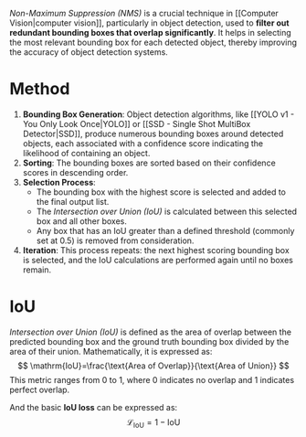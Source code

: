 *Non-Maximum Suppression (NMS)* is a crucial technique in [[Computer Vision|computer vision]], particularly in object detection, used to **filter out redundant bounding boxes that overlap significantly**. It helps in selecting the most relevant bounding box for each detected object, thereby improving the accuracy of object detection systems.

# Method
1. **Bounding Box Generation**: Object detection algorithms, like [[YOLO v1 - You Only Look Once|YOLO]] or [[SSD - Single Shot MultiBox Detector|SSD]], produce numerous bounding boxes around detected objects, each associated with a confidence score indicating the likelihood of containing an object.
2. **Sorting**: The bounding boxes are sorted based on their confidence scores in descending order.
3. **Selection Process**:
    - The bounding box with the highest score is selected and added to the final output list.
    - The *Intersection over Union (IoU)* is calculated between this selected box and all other boxes.
    - Any box that has an IoU greater than a defined threshold (commonly set at $0.5$) is removed from consideration.
4. **Iteration**: This process repeats: the next highest scoring bounding box is selected, and the IoU calculations are performed again until no boxes remain.

# IoU
*Intersection over Union (IoU)* is defined as the area of overlap between the predicted bounding box and the ground truth bounding box divided by the area of their union. Mathematically, it is expressed as:
$$
\mathrm{IoU}=\frac{\text{Area of Overlap}}{\text{Area of Union}}
$$
This metric ranges from $0$ to $1$, where $0$ indicates no overlap and $1$ indicates perfect overlap.

And the basic **IoU loss** can be expressed as:
$$
\mathcal{L}_\text{IoU} = 1- \mathrm{IoU}
$$
